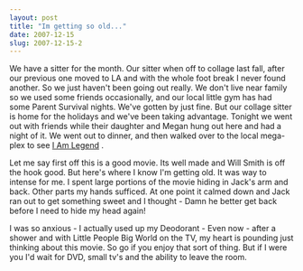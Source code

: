 ```yaml
---
layout: post
title: "Im getting so old..."
date: 2007-12-15
slug: 2007-12-15-2
---
```


We have a sitter for the month.  Our sitter when off to collage last fall, after our previous one moved to LA and with the whole foot break I never found another.  So we just haven&apos;t been going out really.  We don&apos;t live near family so we used some friends occasionally, and our local little gym has had some Parent Survival nights. We&apos;ve gotten by just fine.  But our collage sitter is home for the holidays and we&apos;ve been taking advantage.  Tonight we went out with friends while their daughter and Megan hung out here and had a night of it.  We went out to dinner, and then walked over to the local mega-plex to see  [I Am Legend](http://www.rottentomatoes.com/m/i_am_legend/) .  

Let me say first off this is a good movie.  Its well made and Will Smith is off the hook good.  But here&apos;s where I know I&apos;m getting old.  It was way to intense for me.  I spent large portions of the movie hiding in Jack&apos;s arm and back.  Other parts my hands sufficed.  At one point it calmed down and Jack ran out to get something sweet and I thought - Damn he better get back before I need to hide my head again!

I was so anxious - I actually used up my Deodorant - Even now - after a shower and with Little People Big World on the TV, my heart is pounding just thinking about this movie.  So go if you enjoy that sort of thing.  But if I were you I&apos;d wait for DVD, small tv&apos;s and the ability to leave the room.


